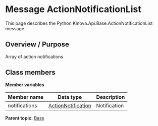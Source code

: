 # Message ActionNotificationList

This page describes the Python Kinova.Api.Base.ActionNotificationList message.

## Overview / Purpose

Array of action notifications

## Class members

 **Member variables** 

|Member name|Data type|Description|
|-----------|---------|-----------|
|notifications| [ActionNotification](msg_Base_ActionNotification.md#)|Notification|

**Parent topic:** [Base](../references/summary_Base.md)

